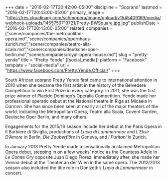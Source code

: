 +++
date = "2016-02-17T20:42:00-05:00"
discipline = "Soprano"
lastmod = "2016-02-17T20:43:00-05:00"
primary_image = "https://res.cloudinary.com/schmopera/image/upload/v1545409169/media/webhook-uploads/1455759719721/Pretty-BWSquare.jpg.jpg"
publishDate = "2016-02-17T20:43:00-05:00"
related_companies = ["scene/companies/the-metropolitan-opera.md","scene/companies/opernhaus-zurich.md","scene/companies/teatro-alla-scala.md","scene/companies/deutsche-oper-berlin.md","scene/companies/royal-opera-house.md"]
slug = "pretty-yende"
title = "Pretty Yende"
[[social_media]]
platform = "Facebook"
template = "social-media"
url = "https://www.facebook.com/Pretty.Yende.Official/"
+++

South African soprano Pretty Yende first came to international attention in 2010 when she became the first artist in the history of the Belvedere Competition to win First Prize in every category. In 2011, she was the first prize winner of Placido Domingo’s Operalia Competition. Yende made her professional operatic debut at the National theatre in Riga as Micaela in *Carmen*. She has since been seen at nearly all of the major theaters of the world, including the Metropolitan Opera, Teatro alla Scala, Covent Garden, Deutsche Oper Berlin, and many others.

Engagements for the 2015/16 season include her debut at the Paris Opera in Il Barbiere di Siviglia, productions of *Lucia di Lammermoor* and *L‘Elisir D’Amore* in Berlin, *Die Zauberflöte* in Geneva, and *I Puritani* in Zurich.

In January 2013 Pretty Yende made a sensationally acclaimed Metropolitan Opera debut, stepping in on a few weeks’ notice as the Countess Adele in *Le Comte Ory* opposite Juan Diego Florez. Immediately after, she made her Vienna debut at the Theater an der Wien in the same opera. The 2012/2013 season also included the title role in Donizetti’s *Lucia di Lammermoor* in concert.
